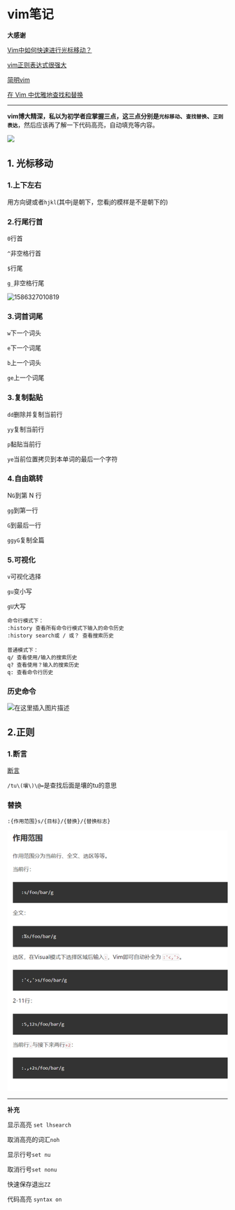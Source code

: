 # vim笔记

**大感谢**

[Vim中如何快速进行光标移动？](https://harttle.land/2015/11/07/vim-cursor.html)

[vim正则表达式很强大](https://www.cnblogs.com/penseur/archive/2011/02/25/1964522.html)

[简明vim](https://coolshell.cn/articles/5426.html#%E7%AC%AC%E4%BA%8C%E7%BA%A7_%E2%80%93_%E6%84%9F%E8%A7%89%E8%89%AF%E5%A5%BD)

[在 Vim 中优雅地查找和替换](https://harttle.land/2016/08/08/vim-search-in-file.html)

***

**vim博大精深，私以为初学者应掌握三点，这三点分别是`光标移动`、`查找替换`、`正则表达`**，然后应该再了解一下代码高亮，自动填充等内容。

![](https://harttle.land/assets/img/blog/vim-key.png)

## 1. 光标移动

### 1.上下左右

用方向键或者`hjkl`(其中j是朝下，您看j的模样是不是朝下的)

### 2.行尾行首

`0`行首

`^`非空格行首

`$`行尾

`g_`非空格行尾

![1586327010819](/tmp/1586327010819.png)

### 3.词首词尾

`w`下一个词头

`e`下一个词尾

`b`上一个词头

`ge`上一个词尾

### 3.复制黏贴

`dd`删除并复制当前行

`yy`复制当前行

`p`黏贴当前行

`ye`当前位置拷贝到本单词的最后一个字符

### 4.自由跳转

N`G`到第 N 行

`gg`到第一行

`G`到最后一行

`ggyG`复制全篇

### 5.可视化

`v`可视化选择

`gu`变小写

`gU`大写

```
命令行模式下：
:history 查看所有命令行模式下输入的命令历史
:history search或 / 或？ 查看搜索历史

普通模式下：
q/ 查看使用/输入的搜索历史
q? 查看使用？输入的搜索历史
q: 查看命令行历史
```

### 历史命令

![在这里插入图片描述](https://img-blog.csdnimg.cn/20200411202036872.png?x-oss-process=image/watermark,type_ZmFuZ3poZW5naGVpdGk,shadow_10,text_aHR0cHM6Ly9ibG9nLmNzZG4ubmV0L3N1eXVlcw==,size_16,color_FFFFFF,t_70)

## 2.正则

### 1.断言

[断言](http://notes.maxwi.com/2015/12/13/vim-regexp/)

`/tu\(壤\)\@=`是查找后面是壤的tu的意思

### 替换

`:{作用范围}s/{目标}/{替换}/{替换标志}`

![image-20200421112349307](vim%E7%AC%94%E8%AE%B0.assets/image-20200421112349307.png)



***

**补充**

显示高亮  `set lhsearch`  

取消高亮的词汇`noh`

显示行号`set nu`

取消行号`set nonu`

快速保存退出`ZZ`

代码高亮 `syntax on `